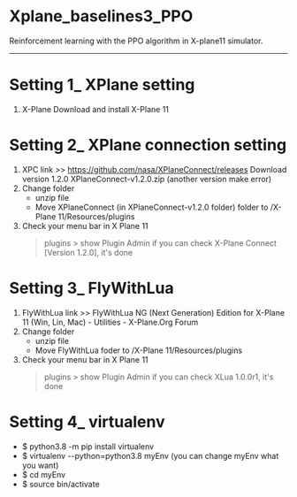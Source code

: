# Xplane_baselines3_PPO
Reinforcement learning with the PPO algorithm in X-plane11 simulator.

---------------------------------------------
# Setting 1_ XPlane setting
1. X-Plane
   Download and install X-Plane 11
   
# Setting 2_ XPlane connection setting
1. XPC
   link >> https://github.com/nasa/XPlaneConnect/releases
   Download version 1.2.0 XPlaneConnect-v1.2.0.zip (another version make error)
2. Change folder
   - unzip file
   - Move XPlaneConnect (in XPlaneConnect-v1.2.0 folder) folder to /X-Plane 11/Resources/plugins
3. Check your menu bar in X Plane 11
    > plugins > show Plugin Admin
    if you can check X-Plane Connect [Version 1.2.0], it's done

# Setting 3_ FlyWithLua
1. FlyWithLua
   link >> FlyWithLua NG (Next Generation) Edition for X-Plane 11 (Win, Lin, Mac) - Utilities - X-Plane.Org Forum
2. Change folder
   - unzip file
   - Move FlyWithLua foder to /X-Plane 11/Resources/plugins
3. Check your menu bar in X Plane 11
    > plugins > show Plugin Admin
    if you can check XLua 1.0.0r1, it's done

# Setting 4_ virtualenv
- $ python3.8 -m pip install virtualenv
- $ virtualenv --python=python3.8 myEnv (you can change myEnv what you want)
- $ cd myEnv
- $ source bin/activate
